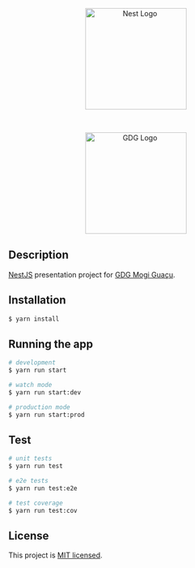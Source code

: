 <p align="center">
  <a href="http://nestjs.com/" target="blank"><img src="https://nestjs.com/img/logo-small.svg" width="200" alt="Nest Logo" /></a>
</p>

<br/>

<p align="center">
  <a href="https://gdg.community.dev/" target="blank"><img src="https://res.cloudinary.com/startup-grind/image/upload/dpr_2.0,fl_sanitize/v1/gcs/platform-data-goog/contentbuilder/logo_dark_QmPdj9K.svg" width="200" alt="GDG Logo" /></a>
</p>

## Description

[NestJS](https://github.com/nestjs/nest) presentation project for [GDG Mogi Guaçu](https://gdg.community.dev/gdg-mogi-guacu/).

## Installation

```bash
$ yarn install
```

## Running the app

```bash
# development
$ yarn run start

# watch mode
$ yarn run start:dev

# production mode
$ yarn run start:prod
```

## Test

```bash
# unit tests
$ yarn run test

# e2e tests
$ yarn run test:e2e

# test coverage
$ yarn run test:cov
```

## License

This project is [MIT licensed](./MIT-LICENSE.md).
